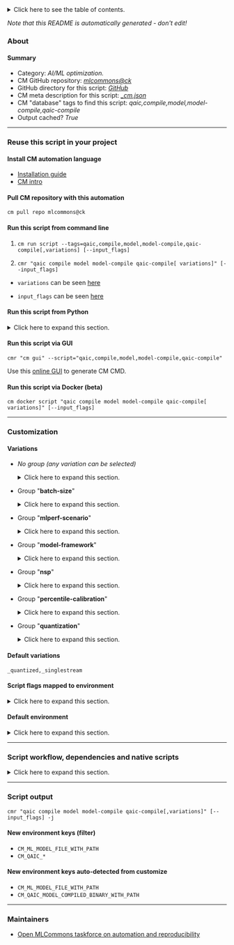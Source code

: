 <details>
<summary>Click here to see the table of contents.</summary>

* [About](#about)
* [Summary](#summary)
* [Reuse this script in your project](#reuse-this-script-in-your-project)
  * [ Install CM automation language](#install-cm-automation-language)
  * [ Check CM script flags](#check-cm-script-flags)
  * [ Run this script from command line](#run-this-script-from-command-line)
  * [ Run this script from Python](#run-this-script-from-python)
  * [ Run this script via GUI](#run-this-script-via-gui)
  * [ Run this script via Docker (beta)](#run-this-script-via-docker-(beta))
* [Customization](#customization)
  * [ Variations](#variations)
  * [ Script flags mapped to environment](#script-flags-mapped-to-environment)
  * [ Default environment](#default-environment)
* [Script workflow, dependencies and native scripts](#script-workflow-dependencies-and-native-scripts)
* [Script output](#script-output)
* [New environment keys (filter)](#new-environment-keys-(filter))
* [New environment keys auto-detected from customize](#new-environment-keys-auto-detected-from-customize)
* [Maintainers](#maintainers)

</details>

*Note that this README is automatically generated - don't edit!*

### About

#### Summary

* Category: *AI/ML optimization.*
* CM GitHub repository: *[mlcommons@ck](https://github.com/mlcommons/ck/tree/master/cm-mlops)*
* GitHub directory for this script: *[GitHub](https://github.com/mlcommons/ck/tree/master/cm-mlops/script/compile-model-for.qaic)*
* CM meta description for this script: *[_cm.json](_cm.json)*
* CM "database" tags to find this script: *qaic,compile,model,model-compile,qaic-compile*
* Output cached? *True*
___
### Reuse this script in your project

#### Install CM automation language

* [Installation guide](https://github.com/mlcommons/ck/blob/master/docs/installation.md)
* [CM intro](https://doi.org/10.5281/zenodo.8105339)

#### Pull CM repository with this automation

```cm pull repo mlcommons@ck```


#### Run this script from command line

1. `cm run script --tags=qaic,compile,model,model-compile,qaic-compile[,variations] [--input_flags]`

2. `cmr "qaic compile model model-compile qaic-compile[ variations]" [--input_flags]`

* `variations` can be seen [here](#variations)

* `input_flags` can be seen [here](#script-flags-mapped-to-environment)

#### Run this script from Python

<details>
<summary>Click here to expand this section.</summary>

```python

import cmind

r = cmind.access({'action':'run'
                  'automation':'script',
                  'tags':'qaic,compile,model,model-compile,qaic-compile'
                  'out':'con',
                  ...
                  (other input keys for this script)
                  ...
                 })

if r['return']>0:
    print (r['error'])

```

</details>


#### Run this script via GUI

```cmr "cm gui" --script="qaic,compile,model,model-compile,qaic-compile"```

Use this [online GUI](https://cKnowledge.org/cm-gui/?tags=qaic,compile,model,model-compile,qaic-compile) to generate CM CMD.

#### Run this script via Docker (beta)

`cm docker script "qaic compile model model-compile qaic-compile[ variations]" [--input_flags]`

___
### Customization


#### Variations

  * *No group (any variation can be selected)*
    <details>
    <summary>Click here to expand this section.</summary>

    * `_bert-99`
      - Environment variables:
        - *CM_COMPILE_BERT*: `on`
        - *CM_QAIC_MODEL_TO_CONVERT*: `calibrate_bert_mlperf`
        - *CM_QAIC_MODEL_COMPILER_PARAMS_BASE*: `-aic-hw -aic-hw-version=2.0 -execute-nodes-in-fp16=Mul,Sqrt,Div,Add,ReduceMean,Softmax,Sub,Gather,Erf,Pow,Concat,Tile,LayerNormalization -quantization-schema=symmetric_with_uint8 -quantization-precision=Int8 -quantization-precision-bias=Int32 -vvv -compile-only -onnx-define-symbol=batch_size,1 -onnx-define-symbol=seg_length,384 -multicast-weights -combine-inputs=false -combine-outputs=false`
        - *CM_QAIC_MODEL_COMPILER_ARGS*: ``
      - Workflow:
        1. ***Read "deps" on other CM scripts***
           * calibrate,qaic,_bert-99
             * CM names: `--adr.['bert-profile', 'qaic-profile']...`
             - CM script: [calibrate-model-for.qaic](https://github.com/mlcommons/ck/tree/master/cm-mlops/script/calibrate-model-for.qaic)
    * `_bert-99,offline`
      - Environment variables:
        - *CM_QAIC_MODEL_COMPILER_ARGS*: `-allocator-dealloc-delay=2 -size-split-granularity=1536 -vtcm-working-set-limit-ratio=1`
        - *CM_QAIC_MODEL_COMPILER_ARGS_SUT*: `-aic-num-cores=1 -mos=1 -ols=3`
      - Workflow:
    * `_bert-99,offline,nsp.14`
      - Environment variables:
        - *CM_QAIC_MODEL_COMPILER_ARGS_SUT*: `-aic-num-cores=1 -mos=1 -ols=3`
      - Workflow:
    * `_bert-99,server`
      - Environment variables:
        - *CM_QAIC_MODEL_COMPILER_ARGS*: `-allocator-dealloc-delay=2 -size-split-granularity=1536 -vtcm-working-set-limit-ratio=1`
        - *CM_QAIC_MODEL_COMPILER_ARGS_SUT*: `-aic-num-cores=1 -mos=1 -ols=3`
      - Workflow:
    * `_bert-99,server,nsp.14`
      - Environment variables:
        - *CM_QAIC_MODEL_COMPILER_ARGS_SUT*: `-aic-num-cores=1 -mos=1 -ols=3`
      - Workflow:
    * `_bert-99,singlestream`
      - Environment variables:
        - *CM_QAIC_MODEL_COMPILER_ARGS*: ``
        - *CM_QAIC_MODEL_COMPILER_ARGS_SUT*: `-aic-num-cores=8 -mos=8 -ols=1`
      - Workflow:
    * `_bert-99,singlestream,nsp.14`
      - Environment variables:
        - *CM_QAIC_MODEL_COMPILER_ARGS_SUT*: `-aic-num-cores=8 -mos=8 -ols=1`
      - Workflow:
    * `_resnet50`
      - Environment variables:
        - *CM_COMPILE_RESNET*: `on`
        - *CM_QAIC_MODEL_TO_CONVERT*: `compile_resnet50_tf`
        - *CM_QAIC_MODEL_COMPILER_PARAMS_BASE*: `-aic-hw -aic-hw-version=2.0 -quantization-schema=symmetric_with_uint8 -quantization-precision=Int8 -output-node-name=ArgMax -vvv -compile-only -use-producer-dma=1`
      - Workflow:
    * `_resnet50,multistream`
      - Environment variables:
        - *CM_QAIC_MODEL_COMPILER_ARGS*: `-sdp-cluster-sizes=4,4 -mos=1,4`
      - Workflow:
    * `_resnet50,multistream,nsp.14`
      - Environment variables:
        - *CM_QAIC_MODEL_COMPILER_ARGS_SUT*: `-aic-num-cores=4`
      - Workflow:
    * `_resnet50,offline`
      - Environment variables:
        - *CM_QAIC_MODEL_COMPILER_ARGS*: `-sdp-cluster-sizes=2,2 -multicast-weights`
        - *CM_QAIC_MODEL_COMPILER_ARGS_SUT*: `-aic-num-cores=4 -mos=1,2 -ols=4`
      - Workflow:
    * `_resnet50,offline,nsp.14`
      - Environment variables:
        - *CM_QAIC_MODEL_COMPILER_ARGS_SUT*: `-aic-num-cores=4 -mos=1,2 -ols=4`
      - Workflow:
    * `_resnet50,server`
      - Workflow:
    * `_resnet50,server,nsp.14`
      - Environment variables:
        - *CM_QAIC_MODEL_COMPILER_ARGS_SUT*: `-aic-num-cores=4 -ols=4`
        - *CM_QAIC_MODEL_COMPILER_ARGS*: `-sdp-cluster-sizes=2,2 -mos=1,2 -multicast-weights`
      - Workflow:
    * `_resnet50,server,nsp.16`
      - Environment variables:
        - *CM_QAIC_MODEL_COMPILER_ARGS_SUT*: `-aic-num-cores=4 -ols=4`
        - *CM_QAIC_MODEL_COMPILER_ARGS*: `-sdp-cluster-sizes=4,4 -mos=1,4`
      - Workflow:
    * `_resnet50,singlestream`
      - Environment variables:
        - *CM_QAIC_MODEL_COMPILER_ARGS*: `-aic-num-of-instances=1`
        - *CM_QAIC_MODEL_COMPILER_ARGS_SUT*: `-aic-num-cores=8 -mos=1 -ols=1`
      - Workflow:
    * `_resnet50,singlestream,nsp.14`
      - Environment variables:
        - *CM_QAIC_MODEL_COMPILER_ARGS_SUT*: `-aic-num-cores=8 -mos=1 -ols=1`
      - Workflow:
    * `_resnet50,tf`
      - Environment variables:
        - *CM_QAIC_MODEL_TO_CONVERT*: `calibrate_resnet50_tf`
      - Workflow:
    * `_retinanet`
      - Environment variables:
        - *CM_COMPILE_RETINANET*: `on`
        - *CM_QAIC_MODEL_TO_CONVERT*: `calibrate_retinanet_no_nms_mlperf`
        - *CM_QAIC_MODEL_COMPILER_ARGS*: `-aic-enable-depth-first`
        - *CM_QAIC_MODEL_COMPILER_PARAMS*: `-enable-channelwise -profiling-threads=32 -onnx-define-symbol=batch_size,[BATCH_SIZE] -node-precision-info=[NODE_PRECISION_FILE]`
        - *CM_IMAGE_ORDER_FILE_PATH*: `retinanet/openimages_cal_images_list.txt`
        - *CM_QAIC_NODE_PRECISION_FILE_PATH*: `retinanet/node-precision.yaml`
      - Workflow:
    * `_retinanet,multistream`
      - Workflow:
    * `_retinanet,nsp.14`
      - Environment variables:
        - *CM_QAIC_MODEL_COMPILER_ARGS_SUT*: `-aic-num-cores=1 -mos=1 -ols=1`
      - Workflow:
    * `_retinanet,offline`
      - Workflow:
    * `_retinanet,offline,nsp.14`
      - Workflow:
    * `_retinanet,server`
      - Workflow:
    * `_retinanet,server,nsp.14`
      - Workflow:
    * `_retinanet,singlestream`
      - Environment variables:
        - *CM_QAIC_MODEL_COMPILER_ARGS*: ``
        - *CM_QAIC_MODEL_COMPILER_ARGS_SUT*: `-aic-num-cores=8 -mos=1 -ols=1`
      - Workflow:
    * `_retinanet,singlestream,nsp.14`
      - Environment variables:
        - *CM_QAIC_MODEL_COMPILER_ARGS_SUT*: `-aic-num-cores=8 -mos=1 -ols=1`
      - Workflow:

    </details>


  * Group "**batch-size**"
    <details>
    <summary>Click here to expand this section.</summary>

    * `_bs.#`
      - Environment variables:
        - *CM_QAIC_MODEL_BATCH_SIZE*: `#`
      - Workflow:
    * `_bs.1`
      - Environment variables:
        - *CM_QAIC_MODEL_BATCH_SIZE*: `1`
      - Workflow:

    </details>


  * Group "**mlperf-scenario**"
    <details>
    <summary>Click here to expand this section.</summary>

    * `_multistream`
      - Workflow:
    * `_offline`
      - Workflow:
    * `_server`
      - Workflow:
    * **`_singlestream`** (default)
      - Workflow:

    </details>


  * Group "**model-framework**"
    <details>
    <summary>Click here to expand this section.</summary>

    * `_tf`
      - Workflow:

    </details>


  * Group "**nsp**"
    <details>
    <summary>Click here to expand this section.</summary>

    * `_nsp.14`
      - Workflow:
    * `_nsp.16`
      - Workflow:
    * `_nsp.8`
      - Workflow:
    * `_nsp.9`
      - Workflow:

    </details>


  * Group "**percentile-calibration**"
    <details>
    <summary>Click here to expand this section.</summary>

    * `_pc.#`
      - Environment variables:
        - *CM_QAIC_MODEL_COMPILER_PERCENTILE_CALIBRATION_VALUE*: `#`
        - *CM_QAIC_MODEL_COMPILER_QUANTIZATION_PARAMS*: `-quantization-calibration=Percentile  -percentile-calibration-value=<<<CM_QAIC_MODEL_COMPILER_PERCENTILE_CALIBRATION_VALUE>>>`
      - Workflow:

    </details>


  * Group "**quantization**"
    <details>
    <summary>Click here to expand this section.</summary>

    * `_no-quantized`
      - Environment variables:
        - *CM_QAIC_MODEL_QUANTIZATION*: `no`
      - Workflow:
    * **`_quantized`** (default)
      - Environment variables:
        - *CM_QAIC_MODEL_QUANTIZATION*: `yes`
      - Workflow:

    </details>


#### Default variations

`_quantized,_singlestream`

#### Script flags mapped to environment
<details>
<summary>Click here to expand this section.</summary>

* `--register=value`  &rarr;  `CM_REGISTER_CACHE=value`

**Above CLI flags can be used in the Python CM API as follows:**

```python
r=cm.access({... , "register":...}
```

</details>

#### Default environment

<details>
<summary>Click here to expand this section.</summary>

These keys can be updated via `--env.KEY=VALUE` or `env` dictionary in `@input.json` or using script flags.


</details>

___
### Script workflow, dependencies and native scripts

<details>
<summary>Click here to expand this section.</summary>

  1. ***Read "deps" on other CM scripts from [meta](https://github.com/mlcommons/ck/tree/master/cm-mlops/script/compile-model-for.qaic/_cm.json)***
     * get,qaic,apps,sdk
       * `if (CM_REGISTER_CACHE  != on)`
       * CM names: `--adr.['qaic-apps-sdk']...`
       - CM script: [get-qaic-apps-sdk](https://github.com/mlcommons/ck/tree/master/cm-mlops/script/get-qaic-apps-sdk)
     * qaic,calibrate,_retinanet
       * `if (CM_COMPILE_RETINANET  == yes)`
       * CM names: `--adr.['retinanet-profile', 'qaic-profile']...`
       - CM script: [calibrate-model-for.qaic](https://github.com/mlcommons/ck/tree/master/cm-mlops/script/calibrate-model-for.qaic)
     * qaic,calibrate,_resnet50
       * `if (CM_COMPILE_RESNET  == on) AND (CM_REGISTER_CACHE  != on)`
       * CM names: `--adr.['resnet-profile', 'qaic-profile']...`
       - CM script: [calibrate-model-for.qaic](https://github.com/mlcommons/ck/tree/master/cm-mlops/script/calibrate-model-for.qaic)
     * get,ml-model
       * CM names: `--adr.['model-src']...`
       - CM script: [get-ml-model-3d-unet-kits19](https://github.com/mlcommons/ck/tree/master/cm-mlops/script/get-ml-model-3d-unet-kits19)
       - CM script: [get-ml-model-abtf-ssd-pytorch](https://github.com/mlcommons/ck/tree/master/cm-mlops/script/get-ml-model-abtf-ssd-pytorch)
       - CM script: [get-ml-model-bert-base-squad](https://github.com/mlcommons/ck/tree/master/cm-mlops/script/get-ml-model-bert-base-squad)
       - CM script: [get-ml-model-bert-large-squad](https://github.com/mlcommons/ck/tree/master/cm-mlops/script/get-ml-model-bert-large-squad)
       - CM script: [get-ml-model-dlrm-terabyte](https://github.com/mlcommons/ck/tree/master/cm-mlops/script/get-ml-model-dlrm-terabyte)
       - CM script: [get-ml-model-efficientnet-lite](https://github.com/mlcommons/ck/tree/master/cm-mlops/script/get-ml-model-efficientnet-lite)
       - CM script: [get-ml-model-gptj](https://github.com/mlcommons/ck/tree/master/cm-mlops/script/get-ml-model-gptj)
       - CM script: [get-ml-model-huggingface-zoo](https://github.com/mlcommons/ck/tree/master/cm-mlops/script/get-ml-model-huggingface-zoo)
       - CM script: [get-ml-model-mobilenet](https://github.com/mlcommons/ck/tree/master/cm-mlops/script/get-ml-model-mobilenet)
       - CM script: [get-ml-model-neuralmagic-zoo](https://github.com/mlcommons/ck/tree/master/cm-mlops/script/get-ml-model-neuralmagic-zoo)
       - CM script: [get-ml-model-resnet50](https://github.com/mlcommons/ck/tree/master/cm-mlops/script/get-ml-model-resnet50)
       - CM script: [get-ml-model-retinanet](https://github.com/mlcommons/ck/tree/master/cm-mlops/script/get-ml-model-retinanet)
       - CM script: [get-ml-model-retinanet-nvidia](https://github.com/mlcommons/ck/tree/master/cm-mlops/script/get-ml-model-retinanet-nvidia)
       - CM script: [get-ml-model-rnnt](https://github.com/mlcommons/ck/tree/master/cm-mlops/script/get-ml-model-rnnt)
       - CM script: [get-ml-model-stable-diffusion](https://github.com/mlcommons/ck/tree/master/cm-mlops/script/get-ml-model-stable-diffusion)
       - CM script: [get-ml-model-tiny-resnet](https://github.com/mlcommons/ck/tree/master/cm-mlops/script/get-ml-model-tiny-resnet)
       - CM script: [get-ml-model-using-imagenet-from-model-zoo](https://github.com/mlcommons/ck/tree/master/cm-mlops/script/get-ml-model-using-imagenet-from-model-zoo)
  1. ***Run "preprocess" function from [customize.py](https://github.com/mlcommons/ck/tree/master/cm-mlops/script/compile-model-for.qaic/customize.py)***
  1. Read "prehook_deps" on other CM scripts from [meta](https://github.com/mlcommons/ck/tree/master/cm-mlops/script/compile-model-for.qaic/_cm.json)
  1. ***Run native script if exists***
     * [run.sh](https://github.com/mlcommons/ck/tree/master/cm-mlops/script/compile-model-for.qaic/run.sh)
  1. Read "posthook_deps" on other CM scripts from [meta](https://github.com/mlcommons/ck/tree/master/cm-mlops/script/compile-model-for.qaic/_cm.json)
  1. ***Run "postrocess" function from [customize.py](https://github.com/mlcommons/ck/tree/master/cm-mlops/script/compile-model-for.qaic/customize.py)***
  1. Read "post_deps" on other CM scripts from [meta](https://github.com/mlcommons/ck/tree/master/cm-mlops/script/compile-model-for.qaic/_cm.json)
</details>

___
### Script output
`cmr "qaic compile model model-compile qaic-compile[,variations]" [--input_flags] -j`
#### New environment keys (filter)

* `CM_ML_MODEL_FILE_WITH_PATH`
* `CM_QAIC_*`
#### New environment keys auto-detected from customize

* `CM_ML_MODEL_FILE_WITH_PATH`
* `CM_QAIC_MODEL_COMPILED_BINARY_WITH_PATH`
___
### Maintainers

* [Open MLCommons taskforce on automation and reproducibility](https://github.com/mlcommons/ck/blob/master/docs/taskforce.md)